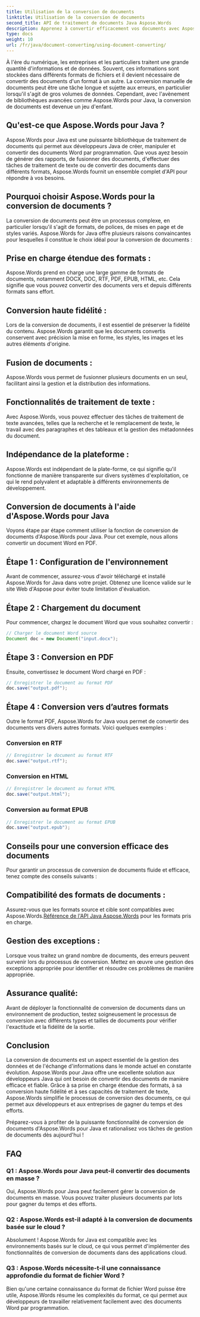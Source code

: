 ```yaml
---
title: Utilisation de la conversion de documents
linktitle: Utilisation de la conversion de documents
second_title: API de traitement de documents Java Aspose.Words
description: Apprenez à convertir efficacement vos documents avec Aspose.Words pour Java. Convertissez, fusionnez et traitez vos fichiers sans problème. Simplifiez votre flux de travail dans une bibliothèque puissante.
type: docs
weight: 10
url: /fr/java/document-converting/using-document-converting/
---
```


À l'ère du numérique, les entreprises et les particuliers traitent une grande quantité d'informations et de données. Souvent, ces informations sont stockées dans différents formats de fichiers et il devient nécessaire de convertir des documents d'un format à un autre. La conversion manuelle de documents peut être une tâche longue et sujette aux erreurs, en particulier lorsqu'il s'agit de gros volumes de données. Cependant, avec l'avènement de bibliothèques avancées comme Aspose.Words pour Java, la conversion de documents est devenue un jeu d'enfant.

## Qu'est-ce que Aspose.Words pour Java ?

Aspose.Words pour Java est une puissante bibliothèque de traitement de documents qui permet aux développeurs Java de créer, manipuler et convertir des documents Word par programmation. Que vous ayez besoin de générer des rapports, de fusionner des documents, d'effectuer des tâches de traitement de texte ou de convertir des documents dans différents formats, Aspose.Words fournit un ensemble complet d'API pour répondre à vos besoins.

## Pourquoi choisir Aspose.Words pour la conversion de documents ?

La conversion de documents peut être un processus complexe, en particulier lorsqu'il s'agit de formats, de polices, de mises en page et de styles variés. Aspose.Words for Java offre plusieurs raisons convaincantes pour lesquelles il constitue le choix idéal pour la conversion de documents :

## Prise en charge étendue des formats : 
Aspose.Words prend en charge une large gamme de formats de documents, notamment DOCX, DOC, RTF, PDF, EPUB, HTML, etc. Cela signifie que vous pouvez convertir des documents vers et depuis différents formats sans effort.

## Conversion haute fidélité : 
Lors de la conversion de documents, il est essentiel de préserver la fidélité du contenu. Aspose.Words garantit que les documents convertis conservent avec précision la mise en forme, les styles, les images et les autres éléments d'origine.

## Fusion de documents : 
Aspose.Words vous permet de fusionner plusieurs documents en un seul, facilitant ainsi la gestion et la distribution des informations.

## Fonctionnalités de traitement de texte : 
Avec Aspose.Words, vous pouvez effectuer des tâches de traitement de texte avancées, telles que la recherche et le remplacement de texte, le travail avec des paragraphes et des tableaux et la gestion des métadonnées du document.

## Indépendance de la plateforme : 
Aspose.Words est indépendant de la plate-forme, ce qui signifie qu'il fonctionne de manière transparente sur divers systèmes d'exploitation, ce qui le rend polyvalent et adaptable à différents environnements de développement.

## Conversion de documents à l'aide d'Aspose.Words pour Java

Voyons étape par étape comment utiliser la fonction de conversion de documents d'Aspose.Words pour Java. Pour cet exemple, nous allons convertir un document Word en PDF.

## Étape 1 : Configuration de l'environnement

Avant de commencer, assurez-vous d'avoir téléchargé et installé Aspose.Words for Java dans votre projet. Obtenez une licence valide sur le site Web d'Aspose pour éviter toute limitation d'évaluation.

## Étape 2 : Chargement du document

Pour commencer, chargez le document Word que vous souhaitez convertir :

```java
// Charger le document Word source
Document doc = new Document("input.docx");
```

## Étape 3 : Conversion en PDF

Ensuite, convertissez le document Word chargé en PDF :

```java
// Enregistrer le document au format PDF
doc.save("output.pdf");
```

## Étape 4 : Conversion vers d’autres formats

Outre le format PDF, Aspose.Words for Java vous permet de convertir des documents vers divers autres formats. Voici quelques exemples :

### Conversion en RTF

```java
// Enregistrer le document au format RTF
doc.save("output.rtf");
```

### Conversion en HTML

```java
// Enregistrer le document au format HTML
doc.save("output.html");
```

### Conversion au format EPUB

```java
// Enregistrer le document au format EPUB
doc.save("output.epub");
```

## Conseils pour une conversion efficace des documents

Pour garantir un processus de conversion de documents fluide et efficace, tenez compte des conseils suivants :

## Compatibilité des formats de documents : 
Assurez-vous que les formats source et cible sont compatibles avec Aspose.Words.[Référence de l'API Java Aspose.Words](https://reference.aspose.com/words/java/) pour les formats pris en charge.

## Gestion des exceptions : 
Lorsque vous traitez un grand nombre de documents, des erreurs peuvent survenir lors du processus de conversion. Mettez en œuvre une gestion des exceptions appropriée pour identifier et résoudre ces problèmes de manière appropriée.

## Assurance qualité: 
Avant de déployer la fonctionnalité de conversion de documents dans un environnement de production, testez soigneusement le processus de conversion avec différents types et tailles de documents pour vérifier l'exactitude et la fidélité de la sortie.

## Conclusion

La conversion de documents est un aspect essentiel de la gestion des données et de l'échange d'informations dans le monde actuel en constante évolution. Aspose.Words pour Java offre une excellente solution aux développeurs Java qui ont besoin de convertir des documents de manière efficace et fiable. Grâce à sa prise en charge étendue des formats, à sa conversion haute fidélité et à ses capacités de traitement de texte, Aspose.Words simplifie le processus de conversion des documents, ce qui permet aux développeurs et aux entreprises de gagner du temps et des efforts.

Préparez-vous à profiter de la puissante fonctionnalité de conversion de documents d'Aspose.Words pour Java et rationalisez vos tâches de gestion de documents dès aujourd'hui !

## FAQ

### Q1 : Aspose.Words pour Java peut-il convertir des documents en masse ?

Oui, Aspose.Words pour Java peut facilement gérer la conversion de documents en masse. Vous pouvez traiter plusieurs documents par lots pour gagner du temps et des efforts.

### Q2 : Aspose.Words est-il adapté à la conversion de documents basée sur le cloud ?

Absolument ! Aspose.Words for Java est compatible avec les environnements basés sur le cloud, ce qui vous permet d'implémenter des fonctionnalités de conversion de documents dans des applications cloud.

### Q3 : Aspose.Words nécessite-t-il une connaissance approfondie du format de fichier Word ?

Bien qu'une certaine connaissance du format de fichier Word puisse être utile, Aspose.Words résume les complexités du format, ce qui permet aux développeurs de travailler relativement facilement avec des documents Word par programmation.